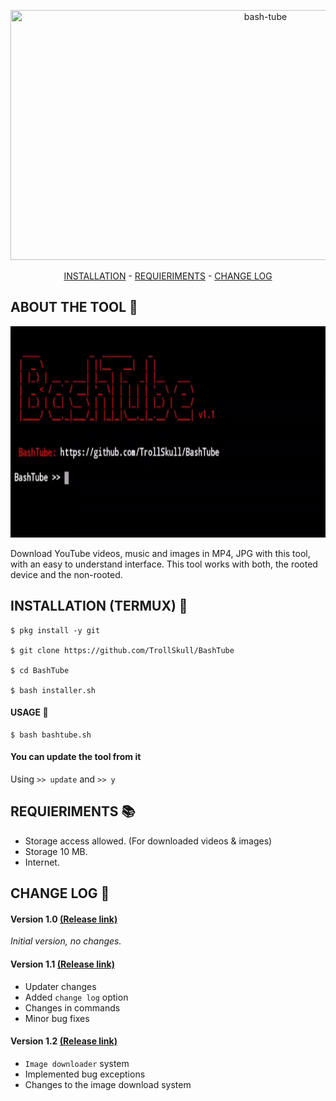 <p align="center">
<a href="https://www.youtube.com/channel/UCoY5RcO9xDRKOw2oqfcDXKA"><img title="bash-tube" src="https://user-images.githubusercontent.com/64570084/110996088-b2dd5d80-837b-11eb-8b98-b89caa629f3a.jpg" width="800" height="400"></a></p>

<p align="center">
  <a href="https://github.com/TrollSkull/BashTube/releases/tag/v1.2">INSTALLATION</a> -
  <a href="https://github.com/TrollSkull/BashTube/releases/tag/v1.2">REQUIERIMENTS</a> -
  <a href="https://github.com/TrollSkull/BashTube/releases/tag/v1.2">CHANGE LOG</a>

## ABOUT THE TOOL 📄
<p align="left">
<img src="/resources/about.gif" width="600" height="338"/></p>

Download YouTube videos, music and images in MP4, JPG with this tool, with an easy to understand interface.
This tool works with both, the rooted device and the non-rooted.

## INSTALLATION (TERMUX) 📱
```
$ pkg install -y git 

$ git clone https://github.com/TrollSkull/BashTube 

$ cd BashTube 

$ bash installer.sh 
```
#### USAGE 📃
```
$ bash bashtube.sh
```
#### You can update the tool from it

Using `>> update` and `>> y`

## REQUIERIMENTS 📚
- Storage access allowed. (For downloaded videos & images)
- Storage 10 MB.
- Internet.

## CHANGE LOG 📜
#### Version 1.0  <a href="https://github.com/TrollSkull/BashTube/releases/tag/v1.0">(Release link)</a>

_Initial version, no changes._ 

#### Version 1.1 <a href="https://github.com/TrollSkull/BashTube/releases/tag/v1.1">(Release link)</a>
- Updater changes
- Added `change log` option
- Changes in commands
- Minor bug fixes

#### Version 1.2 <a href="https://github.com/TrollSkull/BashTube/releases/tag/v1.2">(Release link)</a>
- `Image downloader` system
- Implemented bug exceptions
- Changes to the image download system
